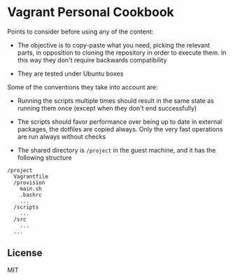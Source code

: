 # Vagrant Personal Cookbook

Points to consider before using any of the content:

- The objective is to copy-paste what you need, picking the relevant parts, in opposition to cloning the repository in order to execute them. In this way they don't require backwards compatibility

- They are tested under Ubuntu boxes

Some of the conventions they take into account are:

- Running the scripts multiple times should result in the same state as running them once (except when they don't end successfully)

- The scripts should favor performance over being up to date in external packages, the dotfiles are copied always. Only the very fast operations are run always without checks

- The shared directory is `/project` in the guest machine, and it has the following structure

```
/project
  Vagrantfile
  /provision
    main.sh
    .bashrc
    ...
  /scripts
    ...
  /src
    ...
  ...
```

## License

MIT

